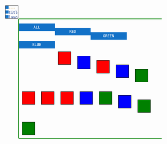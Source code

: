 ```yaml
---
title: Filtering in html5
layout: post
published: true
---
```

<pre>
<code>
<style>
section{
  display:block;
  float:left;
  border:2px solid green;
  min-height:300px;
  width:100%;
  border-radius:4px;
}

a{
  display:block;
  float:left;
  width:25%;
  text-decoration:none;
  text-align:center;
  padding:5px 0;
  color:white;
  background:#1271C7;
}

div{
 display:block;
 float:left;
 height:40px;
 width:40px;
 border:1px solid black;
 margin:10px;
 -webkit-transition:all .8s linear;
 -moz-transition:all .8s linear;
 -o-transition:all .8s linear;
 -ms-transition:all .8s linear;
 transition:all .8s linear;
 margin-top:20px;
}

div[data-filter="red"]{
  background:red;

}

div[data-filter="green"]{
  background:green;
}

div[data-filter="blue"]{
  background:blue;
}



a:focus[data-filter]{
    opacity:.8;
     outline:none;
}

a[data-filter="red"]:focus ~ div:not([data-filter="red"]){
  height:0px;
  width:0px;
  border:none;
  margin:0;
}

a[data-filter="green"]:focus ~ div:not([data-filter="green"]){
  height:0px;
  width:0px;
  border:none;
  margin:0;
}

a[data-filter="blue"]:focus ~ div:not([data-filter="blue"]){
  height:0px;
  width:0px;
  border:none;
  margin:0;
}
</style>
<section>
  <a href="#" data-filter="all" tabindex="-1">ALL</a> 
  <a href="#" data-filter="red" tabindex="-1">RED</a>
  <a href="#" data-filter="green" tabindex="-1">GREEN</a>
  <a href="#" data-filter="blue" tabindex="-1">BLUE</a>

<div data-filter="red"></div>
<div data-filter="blue"></div>
<div data-filter="red"></div>
<div data-filter="blue"></div>
<div data-filter="green"></div>
<div data-filter="red"></div>
<div data-filter="red"></div>
<div data-filter="red"></div>
<div data-filter="blue"></div>
<div data-filter="green"></div>
<div data-filter="blue"></div>
<div data-filter="green"></div>
<div data-filter="green"></div>
</section>  
</code>
</pre>
